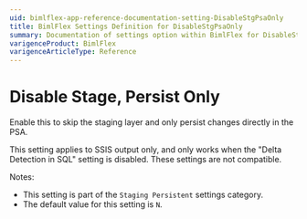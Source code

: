 ```yaml
---
uid: bimlflex-app-reference-documentation-setting-DisableStgPsaOnly
title: BimlFlex Settings Definition for DisableStgPsaOnly
summary: Documentation of settings option within BimlFlex for DisableStgPsaOnly
varigenceProduct: BimlFlex
varigenceArticleType: Reference
---
```


# Disable Stage, Persist Only

Enable this to skip the staging layer and only persist changes directly in the PSA.

This setting applies to SSIS output only, and only works when the "Delta Detection in SQL" setting is disabled. These settings are not compatible.

Notes:

* This setting is part of the `Staging Persistent` settings category.
* The default value for this setting is `N`.
